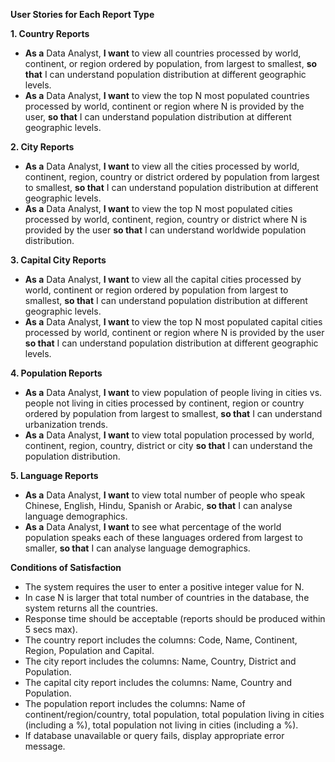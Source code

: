 **User Stories for Each Report Type**

**1\. Country Reports**

- **As a** Data Analyst, **I want** to view all countries processed by world, continent, or region ordered by population, from largest to smallest,
 **so that** I can understand population distribution at different geographic levels.
- **As a** Data Analyst, **I want** to view the top N most populated countries processed by world, continent or region where N is provided by the user,
 **so that** I can understand population distribution at different geographic levels.

**2\. City Reports**

- **As a** Data Analyst, **I want** to view all the cities processed by world, continent, region, country or district ordered by population from largest to smallest, 
**so that** I can understand population distribution at different geographic levels.
- **As a** Data Analyst, **I want** to view the top N most populated cities processed by world, continent, region, 
country or district where N is provided by the user **so that** I can understand worldwide population distribution.

**3\. Capital City Reports**

- **As a** Data Analyst, **I want** to view all the capital cities processed by world, continent or region ordered by population from largest to smallest, 
**so that** I can understand population distribution at different geographic levels.
- **As a** Data Analyst, **I want** to view the top N most populated capital cities processed by world, continent or region where N is provided by the user
 **so that** I can understand population distribution at different geographic levels.

**4\. Population Reports**

- **As a** Data Analyst, **I want** to view population of people living in cities vs. people not living in cities processed by continent, 
region or country ordered by population from largest to smallest, **so that** I can understand urbanization trends.
- **As a** Data Analyst, **I want** to view total population processed by world, continent, region, country, district or city 
**so that** I can understand the population distribution.

**5\. Language Reports**

- **As a** Data Analyst, **I want** to view total number of people who speak Chinese, English, Hindu, Spanish or Arabic, 
**so that** I can analyse language demographics.
- **As a** Data Analyst, **I want** to see what percentage of the world population speaks each of these languages ordered from largest to smaller, 
**so that** I can analyse language demographics.

**Conditions of Satisfaction**

- The system requires the user to enter a positive integer value for N.
- In case N is larger that total number of countries in the database, the system returns all the countries.
- Response time should be acceptable (reports should be produced within 5 secs max).
- The country report includes the columns: Code, Name, Continent, Region, Population and Capital.
- The city report includes the columns: Name, Country, District and Population.
- The capital city report includes the columns: Name, Country and Population.
- The population report includes the columns: Name of continent/region/country, total population, total population living in cities (including a %), 
total population not living in cities (including a %).
- If database unavailable or query fails, display appropriate error message.